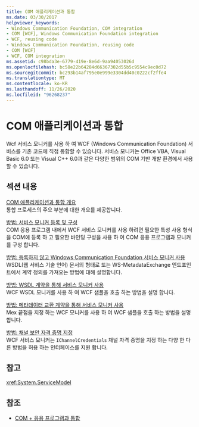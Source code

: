 ```yaml
---
title: COM 애플리케이션과 통합
ms.date: 03/30/2017
helpviewer_keywords:
- Windows Communication Foundation, COM integration
- COM [WCF], Windows Communication Foundation integration
- WCF, reusing code
- Windows Communication Foundation, reusing code
- COM [WCF]
- WCF, COM integration
ms.assetid: c98bda3e-6779-419e-8e6d-9aa94053026d
ms.openlocfilehash: bc58e22b64284d66367302d55b5c9554c9ec0d72
ms.sourcegitcommit: bc293b14af795e0e999e3304dd40c0222cf2ffe4
ms.translationtype: MT
ms.contentlocale: ko-KR
ms.lasthandoff: 11/26/2020
ms.locfileid: "96268237"
---
```

# <a name="integrating-with-com-applications"></a>COM 애플리케이션과 통합

Wcf 서비스 모니커를 사용 하 여 WCF (Windows Communication Foundation) 서비스를 기존 코드에 직접 통합할 수 있습니다. 서비스 모니커는 Office VBA, Visual Basic 6.0 또는 Visual C++ 6.0과 같은 다양한 범위의 COM 기반 개발 환경에서 사용할 수 있습니다.  
  
## <a name="in-this-section"></a>섹션 내용  

 [COM 애플리케이션과 통합 개요](integrating-with-com-applications-overview.md)  
 통합 프로세스의 주요 부분에 대한 개요를 제공합니다.  
  
 [방법: 서비스 모니커 등록 및 구성](how-to-register-and-configure-a-service-moniker.md)  
 COM 응용 프로그램 내에서 WCF 서비스 모니커를 사용 하려면 필요한 특성 사용 형식을 COM에 등록 하 고 필요한 바인딩 구성을 사용 하 여 COM 응용 프로그램과 모니커를 구성 합니다.  
  
 [방법: 등록하지 않고 Windows Communication Foundation 서비스 모니커 사용](use-the-wcf-service-moniker-without-registration.md)  
 WSDL(웹 서비스 기술 언어) 문서의 형태로 또는 WS-MetadataExchange 엔드포인트에서 계약 정의를 가져오는 방법에 대해 설명합니다.  
  
 [방법: WSDL 계약을 통해 서비스 모니커 사용](how-to-use-a-service-moniker-with-wsdl-contracts.md)  
 WCF WSDL 모니커를 사용 하 여 WCF 샘플을 호출 하는 방법을 설명 합니다.  
  
 [방법: 메타데이터 교환 계약을 통해 서비스 모니커 사용](how-to-use-a-service-moniker-with-metadata-exchange-contracts.md)  
 Mex 끝점을 지정 하는 WCF 모니커를 사용 하 여 WCF 샘플을 호출 하는 방법을 설명 합니다.  
  
 [방법: 채널 보안 자격 증명 지정](how-to-specify-channel-security-credentials.md)  
 WCF 서비스 모니커는 `IChannelCredentials` 채널 자격 증명을 지정 하는 다양 한 다른 방법을 허용 하는 인터페이스를 지원 합니다.  
  
## <a name="reference"></a>참고  

 <xref:System.ServiceModel>  
  
## <a name="see-also"></a>참조

- [COM + 응용 프로그램과 통합](integrating-with-com-plus-applications.md)
